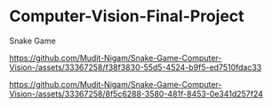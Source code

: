 # Computer-Vision-Final-Project
Snake Game



https://github.com/Mudit-Nigam/Snake-Game-Computer-Vision-/assets/33367258/f38f3830-55d5-4524-b9f5-ed7510fdac33


https://github.com/Mudit-Nigam/Snake-Game-Computer-Vision-/assets/33367258/8f5c6288-3580-481f-8453-0e341d257f24

